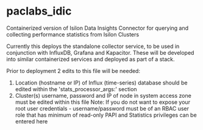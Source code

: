 # paclabs_idic
Containerized version of Isilon Data Insights Connector for querying and collecting performance statistics from Isilon Clusters

Currently this deploys the standalone collector service, to be used in conjunction with InfluxDB, Grafana and Kapacitor.
These will be developed into similar containerized services and deployed as part of a stack. 

Prior to deployment 2 edits to this file will be needed:
1. Location (hostname or IP) of Influx (time-series) database should be edited within the 'stats_processor_args:' section
2. Cluster(s) username, password and IP of node in system access zone must be edited within this file
Note: If you do not want to expose your root user credentials - username/password must be of an RBAC user role that has minimum of read-only PAPI and Statistics privileges can be entered here